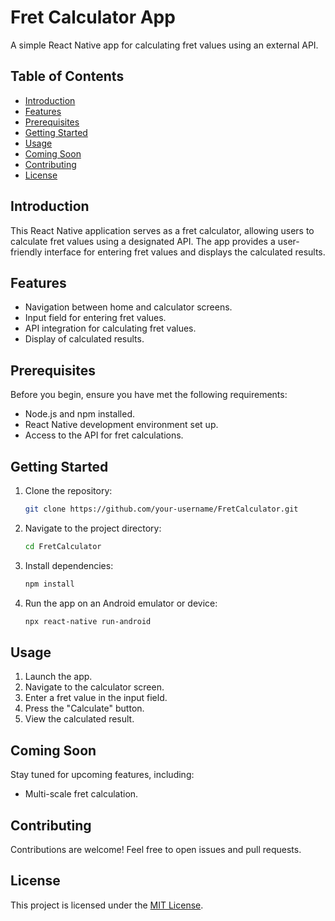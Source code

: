 # Fret Calculator App

A simple React Native app for calculating fret values using an external API.

## Table of Contents
- [Introduction](#introduction)
- [Features](#features)
- [Prerequisites](#prerequisites)
- [Getting Started](#getting-started)
- [Usage](#usage)
- [Coming Soon](#coming-soon)
- [Contributing](#contributing)
- [License](#license)

## Introduction

This React Native application serves as a fret calculator, allowing users to calculate fret values using a designated API. The app provides a user-friendly interface for entering fret values and displays the calculated results.

## Features

- Navigation between home and calculator screens.
- Input field for entering fret values.
- API integration for calculating fret values.
- Display of calculated results.

## Prerequisites

Before you begin, ensure you have met the following requirements:

- Node.js and npm installed.
- React Native development environment set up.
- Access to the API for fret calculations.

## Getting Started

1. Clone the repository:

    ```bash
    git clone https://github.com/your-username/FretCalculator.git
    ```

2. Navigate to the project directory:

    ```bash
    cd FretCalculator
    ```

3. Install dependencies:

    ```bash
    npm install
    ```

4. Run the app on an Android emulator or device:

    ```bash
    npx react-native run-android
    ```

## Usage

1. Launch the app.
2. Navigate to the calculator screen.
3. Enter a fret value in the input field.
4. Press the "Calculate" button.
5. View the calculated result.

## Coming Soon

Stay tuned for upcoming features, including:

- Multi-scale fret calculation.

## Contributing

Contributions are welcome! Feel free to open issues and pull requests.

## License

This project is licensed under the [MIT License](LICENSE).
